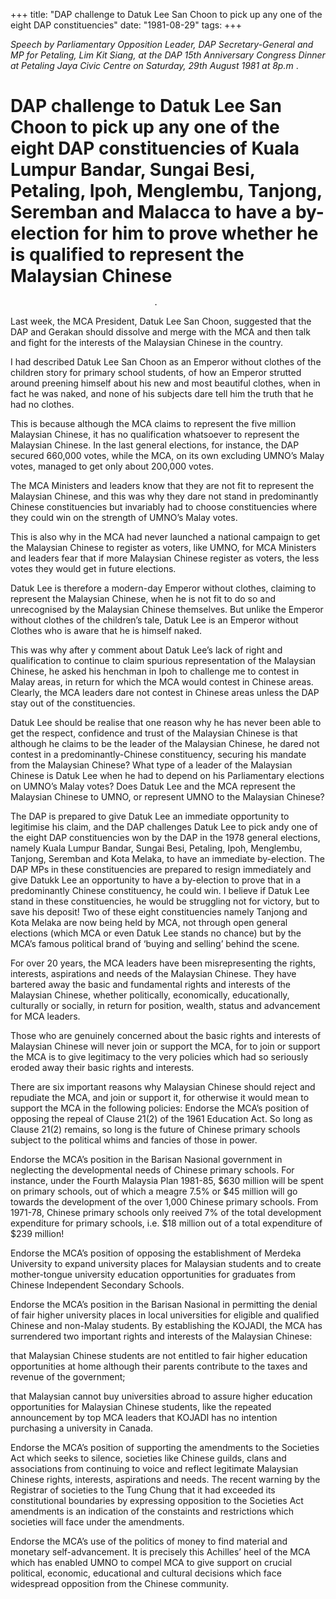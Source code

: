 +++ 
title: "DAP challenge to Datuk Lee San Choon to pick up any one of the eight DAP constituencies"
date: "1981-08-29"
tags:
+++

_Speech by Parliamentary Opposition Leader, DAP Secretary-General and MP for Petaling, Lim Kit Siang, at the DAP 15th Anniversary Congress Dinner at Petaling Jaya Civic Centre on Saturday, 29th August 1981 at 8p.m_
                                                     					 . 
# DAP challenge to Datuk Lee San Choon to pick up any one of the eight DAP constituencies of Kuala Lumpur Bandar, Sungai Besi, Petaling, Ipoh, Menglembu, Tanjong, Seremban and Malacca to have a by-election for him to prove whether he is qualified to represent the Malaysian Chinese
									.
Last week, the MCA President, Datuk Lee San Choon, suggested that the DAP and Gerakan should dissolve and merge with the MCA and then talk and fight for the interests of the Malaysian Chinese in the country.</u>

I had described Datuk Lee San Choon as an Emperor without clothes of the children story for primary school students, of how an Emperor strutted around preening himself about his new and most beautiful clothes, when in fact he was naked, and none of his subjects dare tell him the truth that he had no clothes.

This is because although the MCA claims to represent the five million Malaysian Chinese, it has no qualification whatsoever to represent the Malaysian Chinese. In the last general elections, for instance, the DAP secured 660,000 votes, while the MCA, on its own excluding UMNO’s Malay votes, managed to get only about 200,000 votes.

The MCA Ministers and leaders know that they are not fit to represent the Malaysian Chinese, and this was why they dare not stand in predominantly Chinese constituencies but invariably had to choose constituencies where they could win on the strength of UMNO’s Malay votes.

This is also why in the MCA had never launched a national campaign to get the Malaysian Chinese to register as voters, like UMNO, for MCA Ministers and leaders fear that if more Malaysian Chinese register as voters, the less votes they would get in future elections.

Datuk Lee is therefore a modern-day Emperor without clothes, claiming to represent the Malaysian Chinese, when he is not fit to do so and unrecognised by the Malaysian Chinese themselves. But unlike the Emperor without clothes of the children’s tale, Datuk Lee is an Emperor without Clothes who is aware that he is himself naked.

This was why after y comment about Datuk Lee’s lack of right and qualification to continue to claim spurious representation of  the Malaysian Chinese, he asked his henchman in Ipoh to challenge me to contest in Malay areas, in return for which the MCA would contest in Chinese areas. Clearly, the MCA leaders dare not contest in Chinese areas unless the DAP stay out of the constituencies.

Datuk Lee should be realise that one reason why he has never been able to get the respect, confidence and trust of the Malaysian Chinese is that although he claims to be the leader of the Malaysian Chinese, he dared not contest in a predominantly-Chinese constituency, securing his mandate from the Malaysian Chinese? What type of a leader of the Malaysian Chinese is Datuk Lee when he had to depend on his Parliamentary elections on UMNO’s Malay votes? Does Datuk Lee and the MCA represent the Malaysian Chinese to UMNO, or represent UMNO to the Malaysian Chinese?

The DAP is prepared to give Datuk Lee an immediate opportunity to legitimise his claim, and the DAP challenges Datuk Lee to pick andy one of the eight DAP constituencies won by the DAP in the 1978 general elections, namely Kuala Lumpur Bandar, Sungai Besi, Petaling, Ipoh, Menglembu, Tanjong, 
Seremban and Kota Melaka, to have an immediate by-election. The DAP MPs  in these constituencies 
are prepared to resign immediately and give Datukk Lee an opportunity to have a by-election to prove that in a predominantly Chinese constituency, he could win. I believe if Datuk Lee stand in these constituencies, he would be struggling not for victory, but to save his deposit! Two of these eight constituencies namely Tanjong and Kota Melaka are now being held by MCA, not through open general elections (which MCA or even Datuk Lee stands no chance) but by the MCA’s famous political brand of ‘buying and selling’ behind the scene.

For over 20 years, the MCA leaders have been misrepresenting the rights, interests, aspirations and needs of the Malaysian Chinese. They have bartered away the basic and fundamental rights and interests of the Malaysian Chinese, whether politically, economically, educationally, culturally or socially, in return for position, wealth, status and advancement for MCA leaders.

Those who are genuinely concerned about the basic rights and interests of Malaysian Chinese will never join or support the MCA, for to join or support the MCA is to give legitimacy to the very policies which had so seriously eroded away their basic rights and interests.

There are six important reasons why Malaysian Chinese should reject and repudiate the MCA, and join or support it, for otherwise it would mean to support the MCA in the following policies:
Endorse the MCA’s position of opposing the repeal of Clause 21(2) of the 1961 Education Act. So long as Clause 21(2) remains, so long is the future of Chinese primary schools subject to the political whims and fancies of those in power.

Endorse the MCA’s position in the Barisan Nasional government in neglecting the developmental needs of Chinese primary schools. For instance, under the Fourth Malaysia Plan 1981-85, $630 million will be spent on primary schools, out of which a meagre 7.5% or $45 million will go towards the development of the over 1,000 Chinese primary schools. From 1971-78, Chinese primary schools only reeived 7% of the total development expenditure for primary schools, i.e. $18 million out of a total expenditure of $239 million!

Endorse the MCA’s position of opposing the establishment of Merdeka University to expand university places for Malaysian students and to create mother-tongue university education opportunities for graduates from Chinese Independent Secondary Schools.

Endorse the MCA’s position in the Barisan Nasional in permitting the denial of fair higher university places in local universities for eligible and qualified Chinese and non-Malay students. By establishing the KOJADI, the MCA has surrendered two important rights and interests of the Malaysian Chinese:

 that Malaysian Chinese students are not entitled to fair higher education opportunities at home although their parents contribute to the taxes and revenue of the government;

 that Malaysian cannot buy universities abroad to assure higher education opportunities for 
Malaysian Chinese students, like the repeated announcement by top MCA leaders that KOJADI has no intention purchasing a university in Canada.

Endorse the MCA’s position of supporting the amendments to the Societies Act which seeks to silence, societies like Chinese guilds, clans and associations from continuing to voice and reflect legitimate Malaysian Chinese rights, interests, aspirations and needs. The recent warning by the Registrar of societies to the Tung Chung that it had exceeded its constitutional boundaries by expressing opposition to the Societies Act amendments is an indication of the constaints and restrictions which societies will face under the amendments.

Endorse the MCA’s use of the politics of money to find material and monetary self-advancement. It is precisely this Achilles’ heel of the MCA which has enabled UMNO to compel MCA to give support on crucial political, economic, educational and cultural decisions which face widespread opposition from the Chinese community.
 

